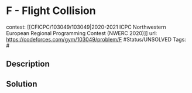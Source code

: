 # F - Flight Collision

contest: [[CFICPC/103049/103049|2020-2021 ICPC Northwestern European Regional Programming Contest (NWERC 2020)]]
url: https://codeforces.com/gym/103049/problem/F
#Status/UNSOLVED
Tags: #

## Description

## Solution

